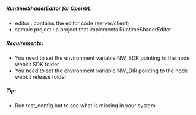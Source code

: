 ##### RuntimeShaderEditor for OpenGL
 - editor : contains the editor code (server/client)
 - sample project : a project that implements RuntimeShaderEditor

##### Requirements:
- You need to set the environment variable NW_SDK pointing to the node webkit SDK folder
- You need to set the environment variable NW_DIR pointing to the node webkit release folder

##### Tip:
 - Run test_config.bat to see what is missing in your system
